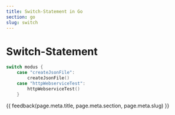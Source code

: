 ```yaml
---
title: Switch-Statement in Go
section: go
slug: switch
---
```


# Switch-Statement

```go
switch modus {
    case "createJsonFile":
        createJsonFile()
    case "httpWebserviceTest":
        httpWebserviceTest()
    }
```


{{ feedback(page.meta.title, page.meta.section, page.meta.slug) }}
